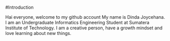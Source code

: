#Introduction

Hai everyone, welcome to my github account
My name is Dinda Joycehana. I am an Undergraduate Informatics Engineering Student at Sumatera Institute of Technology. I am a creative person, have a growth mindset and love learning about new things.
